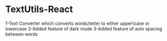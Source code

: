 # TextUtils-React
1-Text Converter which converts words/letter to either upper\case or lowercase
2-Added feature of dark mode
3-Added feature of auto spacing between words


